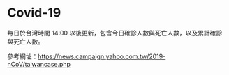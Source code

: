 # Covid-19
每日於台灣時間 14:00 以後更新，包含今日確診人數與死亡人數，以及累計確診與死亡人數。

參考網址：https://news.campaign.yahoo.com.tw/2019-nCoV/taiwancase.php